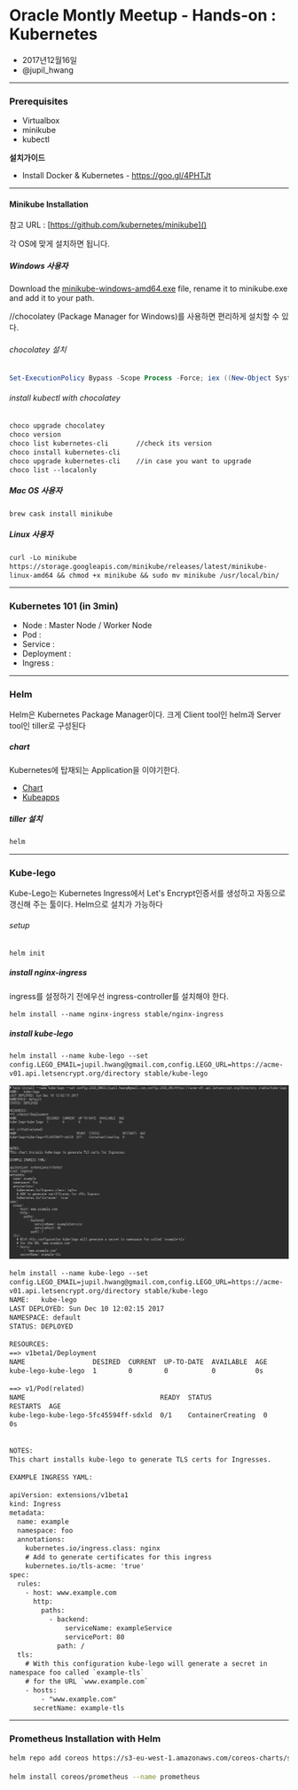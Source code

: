 # Oracle Montly Meetup - Hands-on : Kubernetes
- 2017년12월16일
- @jupil_hwang
---
### Prerequisites
- Virtualbox
- minikube
- kubectl

**설치가이드**
- Install Docker & Kubernetes -  https://goo.gl/4PHTJt
---
#### Minikube Installation
참고 URL : [https://github.com/kubernetes/minikube]()

각 OS에 맞게 설치하면 됩니다.
##### Windows 사용자
Download the [minikube-windows-amd64.exe](https://storage.googleapis.com/minikube/releases/latest/minikube-windows-amd64.exe) file, rename it to minikube.exe and add it to your path.

//chocolatey (Package Manager for Windows)를 사용하면 편리하게 설치할 수 있다.
###### chocolatey 설치
```powershell
Set-ExecutionPolicy Bypass -Scope Process -Force; iex ((New-Object System.Net.WebClient).DownloadString('https://chocolatey.org/install.ps1'))
```
###### install kubectl with chocolatey
```
choco upgrade chocolatey
choco version
choco list kubernetes-cli       //check its version
choco install kubernetes-cli    
choco upgrade kubernetes-cli    //in case you want to upgrade
choco list --localonly 
```

##### Mac OS 사용자
```
brew cask install minikube
```
##### Linux 사용자
```
curl -Lo minikube https://storage.googleapis.com/minikube/releases/latest/minikube-linux-amd64 && chmod +x minikube && sudo mv minikube /usr/local/bin/
```
---
### Kubernetes 101 (in 3min)
- Node : Master Node / Worker Node
- Pod :
- Service :
- Deployment :
- Ingress :

---
### Helm
Helm은 Kubernetes Package Manager이다. 크게 Client tool인 helm과 Server tool인 tiller로 구성된다

##### chart
Kubernetes에 탑재되는 Application을 이야기한다.
- [Chart](https://github.com/kubernetes/charts)
- [Kubeapps](https://kubeapps.com/)


##### tiller 설치
```bash
helm
```

---
### Kube-lego
Kube-Lego는 Kubernetes Ingress에서 Let's Encrypt인증서를 생성하고 자동으로 갱신해 주는 툴이다. Helm으로 설치가 가능하다

###### setup
```
helm init
```

##### install nginx-ingress
ingress를 설정하기 전에우선 ingress-controller를 설치해야 한다.

```
helm install --name nginx-ingress stable/nginx-ingress
```

##### install kube-lego
```
helm install --name kube-lego --set config.LEGO_EMAIL=jupil.hwang@gmail.com,config.LEGO_URL=https://acme-v01.api.letsencrypt.org/directory stable/kube-lego
```
![](img/kube-lego-install.png)
```log
helm install --name kube-lego --set config.LEGO_EMAIL=jupil.hwang@gmail.com,config.LEGO_URL=https://acme-v01.api.letsencrypt.org/directory stable/kube-lego
NAME:   kube-lego
LAST DEPLOYED: Sun Dec 10 12:02:15 2017
NAMESPACE: default
STATUS: DEPLOYED

RESOURCES:
==> v1beta1/Deployment
NAME                 DESIRED  CURRENT  UP-TO-DATE  AVAILABLE  AGE
kube-lego-kube-lego  1        0        0           0          0s

==> v1/Pod(related)
NAME                                  READY  STATUS             RESTARTS  AGE
kube-lego-kube-lego-5fc45594ff-sdxld  0/1    ContainerCreating  0         0s


NOTES:
This chart installs kube-lego to generate TLS certs for Ingresses.

EXAMPLE INGRESS YAML:

apiVersion: extensions/v1beta1
kind: Ingress
metadata:
  name: example
  namespace: foo
  annotations:
    kubernetes.io/ingress.class: nginx
    # Add to generate certificates for this ingress
    kubernetes.io/tls-acme: 'true'
spec:
  rules:
    - host: www.example.com
      http:
        paths:
          - backend:
              serviceName: exampleService
              servicePort: 80
            path: /
  tls:
    # With this configuration kube-lego will generate a secret in namespace foo called `example-tls`
    # for the URL `www.example.com`
    - hosts:
        - "www.example.com"
      secretName: example-tls
```

---
### Prometheus Installation with Helm
```bash
helm repo add coreos https://s3-eu-west-1.amazonaws.com/coreos-charts/stable/

helm install coreos/prometheus --name prometheus
```
